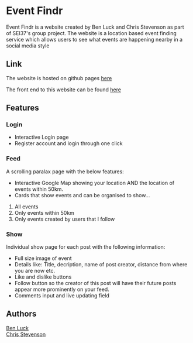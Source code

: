 # Event Findr

Event Findr is a website created by Ben Luck and Chris Stevenson as part of SEI37's group project. The website is a location based event finding service which allows users to see what events are happening nearby in a social media style

## Link

The website is hosted on github pages [here](https://chris-stevenson-git.github.io/Group-Proj-React-Frontend/#/login)

The front end to this website can be found [here](https://github.com/Chris-Stevenson-Git/Group-Proj-React-Frontend)

## Features
### Login
* Interactive Login page
* Register account and login through one click

### Feed
A scrolling paralax page with the below features:
* Interactive Google Map showing your location AND the location of events within 50km.
* Cards that show events and can be organised to show...
1. All events
2. Only events within 50km
3. Only events created by users that I follow

### Show
Individual show page for each post with the following information:
* Full size image of event
* Details like: Title, decription, name of post creator, distance from where you are now etc.
* Like and dislike buttons
* Follow button so the creator of this post will have their future posts appear more prominently on your feed.
* Comments input and live updating field




## Authors
[Ben Luck](https://github.com/benl798) \
[Chris Stevenson](https://github.com/Chris-Stevenson-Git/)
